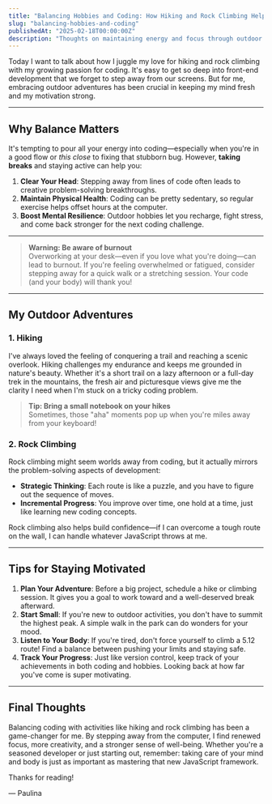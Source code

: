 ```yaml
---
title: "Balancing Hobbies and Coding: How Hiking and Rock Climbing Help Me Stay Motivated"
slug: "balancing-hobbies-and-coding"
publishedAt: "2025-02-18T00:00:00Z"
description: "Thoughts on maintaining energy and focus through outdoor activities and exercise."
---
```


Today I want to talk about how I juggle my love for hiking and rock climbing with my growing passion for coding. It's easy to get so deep into front-end development that we forget to step away from our screens. But for me, embracing outdoor adventures has been crucial in keeping my mind fresh and my motivation strong.

---

## Why Balance Matters
It's tempting to pour all your energy into coding—especially when you're in a good flow or *this close* to fixing that stubborn bug. However, **taking breaks** and staying active can help you:

1. **Clear Your Head**: Stepping away from lines of code often leads to creative problem-solving breakthroughs.
2. **Maintain Physical Health**: Coding can be pretty sedentary, so regular exercise helps offset hours at the computer.
3. **Boost Mental Resilience**: Outdoor hobbies let you recharge, fight stress, and come back stronger for the next coding challenge.

---

> **Warning: Be aware of burnout**  
> Overworking at your desk—even if you love what you're doing—can lead to burnout. If you're feeling overwhelmed or fatigued, consider stepping away for a quick walk or a stretching session. Your code (and your body) will thank you!

---

## My Outdoor Adventures

### 1. Hiking
I've always loved the feeling of conquering a trail and reaching a scenic overlook. Hiking challenges my endurance and keeps me grounded in nature's beauty. Whether it's a short trail on a lazy afternoon or a full-day trek in the mountains, the fresh air and picturesque views give me the clarity I need when I'm stuck on a tricky coding problem.

> **Tip: Bring a small notebook on your hikes**  
Sometimes, those "aha" moments pop up when you're miles away from your keyboard!

### 2. Rock Climbing
Rock climbing might seem worlds away from coding, but it actually mirrors the problem-solving aspects of development:

- **Strategic Thinking**: Each route is like a puzzle, and you have to figure out the sequence of moves.
- **Incremental Progress**: You improve over time, one hold at a time, just like learning new coding concepts.

Rock climbing also helps build confidence—if I can overcome a tough route on the wall, I can handle whatever JavaScript throws at me.

---

## Tips for Staying Motivated

1. **Plan Your Adventure**: Before a big project, schedule a hike or climbing session. It gives you a goal to work toward and a well-deserved break afterward.
2. **Start Small**: If you're new to outdoor activities, you don't have to summit the highest peak. A simple walk in the park can do wonders for your mood.
3. **Listen to Your Body**: If you're tired, don't force yourself to climb a 5.12 route! Find a balance between pushing your limits and staying safe.
4. **Track Your Progress**: Just like version control, keep track of your achievements in both coding and hobbies. Looking back at how far you've come is super motivating.

---

## Final Thoughts
Balancing coding with activities like hiking and rock climbing has been a game-changer for me. By stepping away from the computer, I find renewed focus, more creativity, and a stronger sense of well-being. Whether you're a seasoned developer or just starting out, remember: taking care of your mind and body is just as important as mastering that new JavaScript framework.

Thanks for reading!

— Paulina